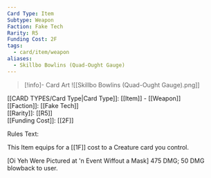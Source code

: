 ```yaml
---
Card Type: Item
Subtype: Weapon
Faction: Fake Tech
Rarity: R5
Funding Cost: 2F
tags:
  - card/item/weapon
aliases:
  - Skillbo Bowlins (Quad-Ought Gauge)
---
```

> [!info]- Card Art
> ![[Skillbo Bowlins (Quad-Ought Gauge).png]]

[[CARD TYPES/Card Type|Card Type]]: [[Item]] - [[Weapon]]  
[[Faction]]: [[Fake Tech]]  
[[Rarity]]: [[R5]]  
[[Funding Cost]]: [[2F]]  

Rules Text:  

This Item equips for a [[1F]] cost to a Creature card you control.  

[Oi Yeh Were Pictured at 'n Event Wiffout a Mask] 475 DMG; 50 DMG blowback to user.  